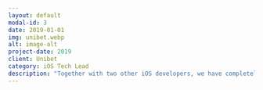 ```yaml
---
layout: default
modal-id: 3
date: 2019-01-01
img: unibet.webp
alt: image-alt
project-date: 2019
client: Unibet
category: iOS Tech Lead
description: "Together with two other iOS developers, we have completely rebuilt from scratch the Unibet sports betting application in native Swift code."
---
```


